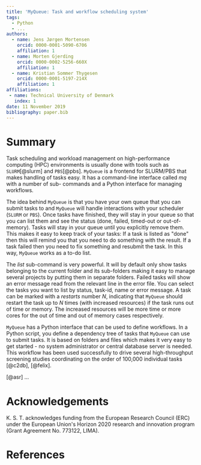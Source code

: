 ```yaml
---
title: 'MyQueue: Task and workflow scheduling system'
tags:
  - Python
  - ...
authors:
  - name: Jens Jørgen Mortensen
    orcid: 0000-0001-5090-6706
    affiliation: 1
  - name: Morten Gjerding
    orcid: 0000-0002-5256-660X
    affiliation: 1
  - name: Kristian Sommer Thygesen
    orcid: 0000-0001-5197-214X
    affiliation: 1
affiliations:
 - name: Technical University of Denmark
   index: 1
date: 11 November 2019
bibliography: paper.bib
---
```


# Summary

Task scheduling and workload management on high-performance computing (HPC)
environments is usually done with tools such as `SLURM`[@slurm] and
`PBS`[@pbs]. `MyQueue` is a frontend for SLURM/PBS that makes handling of
tasks easy. It has a command-line interface called *mq* with a number of sub-
commands and a Python interface for managing workflows.

The idea behind `MyQueue` is that you have your own queue that you can
submit tasks to and `MyQueue` will handle interactions with your
scheduler (`SLURM` or `PBS`).  Once tasks have finished, they will stay
in your queue so that you can list them and see the status (done, failed,
timed-out or out-of-memory). Tasks will stay in your queue until you
explicitly remove them.  This makes it easy to keep track of your tasks:
If a task is listed as "done" then this will remind you that you need to do
something with the result.  If a task failed then you need to fix something
and resubmit the task.  In this way, `MyQueue` works as a to-do list.

The *list* sub-command is very powerful.  It will by default only show tasks
belonging to the current folder and its sub-folders making it easy to manage
several projects by putting them in separate folders.  Failed tasks will show
an error message read from the relevant line in the error file.  You can
select the tasks you want to list by status, task-id, name or error message.
A task can be marked with a *restarts* number $N$, indicating that `MyQueue`
should restart the task up to $N$ times (with increased resources) if the task
runs out of time or memory.  The increased resources will be more time or more
cores for the out of time and out of memory cases respectively.

`MyQueue` has a Python interface that can be used to define workflows.
In a Python script, you define a dependency tree of tasks that `MyQueue` can
use to submit tasks. It is based on folders and files which makes it very easy
to get started - no system administrator or central database server is needed.
This workflow has been used successfully to drive several high-throughput
screening studies coordinating on the order of 100,000 individual tasks
[@c2db], [@felix].

[@asr] ...

# Acknowledgements

K. S. T. acknowledges funding from the European Research Council (ERC) under
the European Union's Horizon 2020 research and innovation program (Grant
Agreement No. 773122, LIMA).


# References
